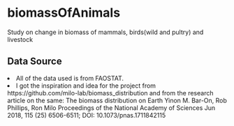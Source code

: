 # biomassOfAnimals
Study on change in biomass of mammals, birds(wild and pultry) and livestock


## Data Source
<li>All of the data used is from FAOSTAT.</li>
<li>I got the inspiration and idea for the project from https://github.com/milo-lab/biomass_distribution and from the research article on the same: The biomass distribution on Earth
Yinon M. Bar-On, Rob Phillips, Ron Milo
Proceedings of the National Academy of Sciences Jun 2018, 115 (25) 6506-6511; DOI: 10.1073/pnas.1711842115</li>
